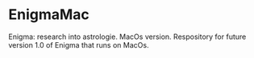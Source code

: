 # EnigmaMac
Enigma: research into astrologie. MacOs version.
Respository for future version 1.0 of Enigma that runs on MacOs. 
